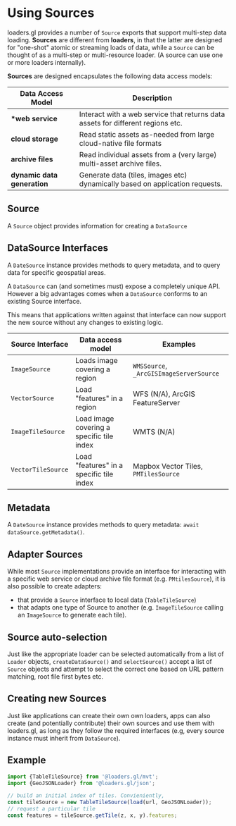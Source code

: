 # Using Sources

loaders.gl provides a number of `Source` exports that support multi-step data loading. **Sources** are different from **loaders**, in that the latter are designed for "one-shot" atomic or streaming loads of data, while a `Source` can be thought of as a multi-step or multi-resource loader. (A source can use one or more loaders internally).

**Sources** are designed encapsulates the following data access models:

| Data Access Model           | Description                                                                     |
| --------------------------- | ------------------------------------------------------------------------------- |
| **\*web service**           | Interact with a web service that returns data assets for different regions etc. |
| **cloud storage**           | Read static assets as-needed from large cloud-native file formats               |
| **archive files**           | Read individual assets from a (very large) multi-asset archive files.           |
| **dynamic data generation** | Generate data (tiles, images etc) dynamically based on application requests.    |

## Source

A `Source` object provides information for creating a `DataSource`

## DataSource Interfaces

A `DateSource` instance provides methods to query metadata, and to query data for specific geospatial areas.

A `DataSource` can (and sometimes must) expose a completely unique API. However a big advantages comes when a `DataSource` conforms to an existing Source interface.

This means that applications written against that interface can now support the new source without any changes to existing logic.

| Source Interface   | Data access model                         | Examples                                |
| ------------------ | ----------------------------------------- | --------------------------------------- |
| `ImageSource`      | Loads image covering a region             | `WMSSource`, `_ArcGISImageServerSource` |
| `VectorSource`     | Load "features" in a region               | WFS (N/A), ArcGIS FeatureServer         |
| `ImageTileSource`  | Load image covering a specific tile index | WMTS (N/A)                              |
| `VectorTileSource` | Load "features" in a specific tile index  | Mapbox Vector Tiles, `PMTilesSource`    |

## Metadata

A `DateSource` instance provides methods to query metadata: `await dataSource.getMetadata()`.

## Adapter Sources

While most `Source` implementations provide an interface for interacting with a specific web service or cloud archive file format (e.g. `PMtilesSource`), it is also possible to create adapters:

- that provide a `Source` interface to local data (`TableTileSource`)
- that adapts one type of Source to another (e.g. `ImageTileSource` calling an `ImageSource` to generate each tile).

## Source auto-selection

Just like the appropriate loader can be selected automatically from a list of `Loader` objects, `createDataSource()` and `selectSource()` accept a list of `Source` objects and attempt to select the correct one based on URL pattern matching, root file first bytes etc.

## Creating new Sources

Just like applications can create their own own loaders, apps can also create (and potentially contribute) their own sources and use them with loaders.gl, as long as they follow the required interfaces (e.g, every source instance must inherit from `DataSource`).

## Example

```typescript
import {TableTileSource} from '@loaders.gl/mvt';
import {GeoJSONLoader} from '@loaders.gl/json';

// build an initial index of tiles. Convieniently,
const tileSource = new TableTileSource(load(url, GeoJSONLoader));
// request a particular tile
const features = tileSource.getTile(z, x, y).features;
```
